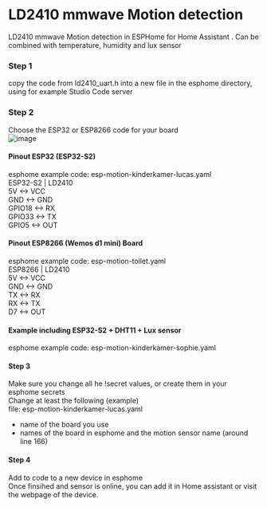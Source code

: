 # LD2410 mmwave Motion detection
LD2410 mmwave Motion detection in ESPHome for Home Assistant . Can be combined with temperature, humidity and lux sensor

### Step 1
copy the code from ld2410_uart.h into a new file in the esphome directory, using for example Studio Code server

### Step 2
Choose the ESP32 or ESP8266 code for your board  
![image](https://user-images.githubusercontent.com/100353268/213939599-cc16b760-055d-4786-9fc2-663132c9dd59.png)

#### Pinout ESP32 (ESP32-S2)
esphome example code: esp-motion-kinderkamer-lucas.yaml  
ESP32-S2 | LD2410  
5V <-> VCC  
GND <-> GND  
GPIO18 <-> RX  
GPIO33 <-> TX  
GPIO5 <-> OUT  

#### Pinout ESP8266 (Wemos d1 mini) Board
esphome example code: esp-motion-toilet.yaml  
ESP8266 | LD2410  
5V <-> VCC  
GND <-> GND  
TX <-> RX  
RX <-> TX  
D7 <-> OUT  
  
#### Example including ESP32-S2 + DHT11 + Lux sensor  
esphome example code: esp-motion-kinderkamer-sophie.yaml  

#### Step 3
Make sure you change all he !secret values, or create them in your esphome secrets  
Change at least the following (example)  
file: esp-motion-kinderkamer-lucas.yaml  
- name of the board you use
- names of the board in esphome and the motion sensor name (around line 166)

#### Step 4
Add to code to a new device in esphome  
Once finsihed and sensor is online, you can add it in Home assistant or visit the webpage of the device.
